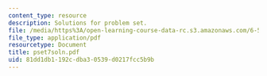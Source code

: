 ```yaml
---
content_type: resource
description: Solutions for problem set.
file: /media/https%3A/open-learning-course-data-rc.s3.amazonaws.com/6-541j-speech-communication-spring-2004/81dd1db1192cdba30539d0217fcc5b9b_pset7soln.pdf
file_type: application/pdf
resourcetype: Document
title: pset7soln.pdf
uid: 81dd1db1-192c-dba3-0539-d0217fcc5b9b
---
```


